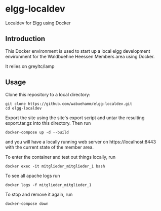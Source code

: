 # elgg-localdev
Localdev for Elgg using Docker

## Introduction

This Docker environment is used to start up a local elgg development environment for the Waldbuehne Heessen Members area using Docker.

It relies on greyltc/lamp

## Usage

Clone this repository to a local directory:

    git clone https://github.com/wabuehamm/elgg-localdev.git
    cd elgg-localdev

Export the site using the site's export script and untar the resulting export.tar.gz into this directory. Then run

    docker-compose up -d --build

and you will have a locally running web server on https://localhost:8443 with the current state of the member area.

To enter the container and test out things locally, run

    docker exec -it mitglieder_mitglieder_1 bash

To see all apache logs run

    docker logs -f mitglieder_mitglieder_1

To stop and remove it again, run

    docker-compose down
